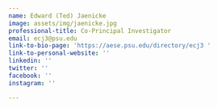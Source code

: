 ```yaml
---
name: Edward (Ted) Jaenicke
image: assets/img/jaenicke.jpg
professional-title: Co-Principal Investigator
email: ecj3@psu.edu
link-to-bio-page: 'https://aese.psu.edu/directory/ecj3 '
link-to-personal-website: ''
linkedin: ''
twitter: ''
facebook: ''
instagram: ''

---
```

